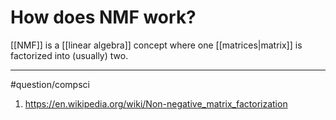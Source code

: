 # How does NMF work?
[[NMF]] is a [[linear algebra]] concept where one [[matrices|matrix]] is factorized into (usually) two. 

---
#question/compsci 

1. https://en.wikipedia.org/wiki/Non-negative_matrix_factorization